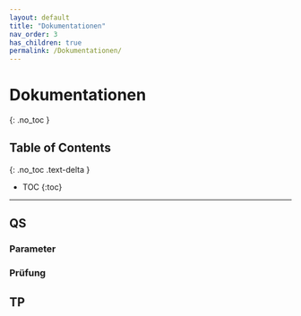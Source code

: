 ```yaml
---
layout: default
title: "Dokumentationen"
nav_order: 3
has_children: true
permalink: /Dokumentationen/
---
```


# Dokumentationen

{: .no_toc }

## Table of Contents
{: .no_toc .text-delta }
    
- TOC 
{:toc}

---

## QS
### Parameter
### Prüfung

## TP

